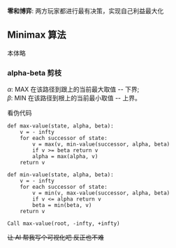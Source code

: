 
**零和博弈**: 两方玩家都进行最有决策，实现自己利益最大化

## Minimax 算法

本体略

### alpha-beta 剪枝

$\alpha$: MAX 在该路径到跟上的当前最大取值 -- 下界;  
$\beta$: MIN 在该路径到根上的当前最小取值 -- 上界。

看伪代码

```
def max-value(state, alpha, beta):
    v = - infty
    for each successor of state:
        v = max(v, min-value(successor, alpha, beta)
        if v >= beta return v
        alpha = max(alpha, v)
    return v
    
def min-value(state, alpha, beta):
    v = - infty
    for each successor of state:
        v = min(v, max-value(successor, alpha, beta)
        if v <= alpha return v
        beta = min(beta, v)
    return v
    
Call max-value(root, -infty, +infty)
```

~~让 AI 帮我写个可视化吧 反正也不难~~